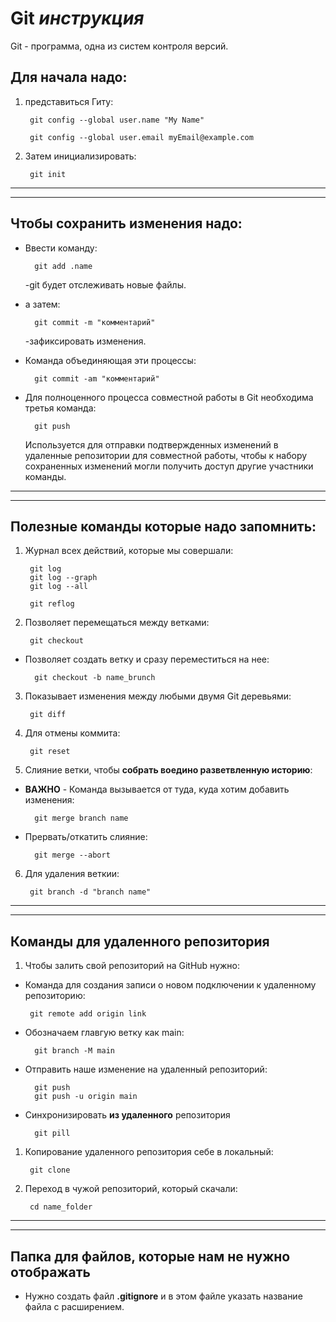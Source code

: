 # Git _инструкция_

Git - программа, одна из систем контроля версий.

## Для начала надо:
1. представиться Гиту:

        git config --global user.name "My Name"

        git config --global user.email myEmail@example.com

2. Затем инициализировать:

        git init
***
***
## Чтобы сохранить изменения надо:
* Ввести команду: 

        git add .name 
    -git будет отслеживать новые файлы.

* а затем: 

        git commit -m "комментарий"
    -зафиксировать изменения.
* Команда объединяющая эти процессы:

        git commit -am "комментарий"

* Для полноценного процесса совместной работы в Git необходима третья команда: 

        git push

    Используется для отправки подтвержденных изменений 
    в удаленные репозитории для совместной работы, 
    чтобы к набору сохраненных изменений могли получить доступ 
    другие участники команды.

***
***
## Полезные команды которые надо запомнить:

1. Журнал всех действий, которые мы совершали:
        
        git log 
        git log --graph
        git log --all

        git reflog

2. Позволяет перемещаться между ветками: 

        git checkout

* Позволяет создать ветку и сразу переместиться на нее:

        git checkout -b name_brunch

3. Показывает изменения между любыми двумя Git деревьями:

        git diff

4. Для отмены коммита:

        git reset

5. Слияние ветки, чтобы **собрать воедино разветвленную историю**:

* **ВАЖНО** - Команда вызывается от туда, куда хотим добавить изменения:

        git merge branch name

* Прервать/откатить слияние:

        git merge --abort

6. Для удаления веткии: 

        git branch -d "branch name"
***
*** 
## Команды для удаленного репозитория

1. Чтобы залить свой репозиторий на GitHub нужно:

* Команда для создания записи о новом подключении к удаленному репозиторию:

       git remote add origin link

* Обозначаем главгую ветку как main:

        git branch -M main

* Отправить наше изменение на удаленный репозиторий:

        git push
        git push -u origin main

* Синхронизировать __из удаленного__ репозитория

        git pill

1. Копирование удаленного репозитория себе в локальный:

        git clone 

2. Переход в чужой репозиторий, который скачали:

        cd name_folder
***
***
## Папка для файлов, которые нам не нужно  отображать

* Нужно создать файл **.gitignore** и в этом файле указать название файла с расширением.